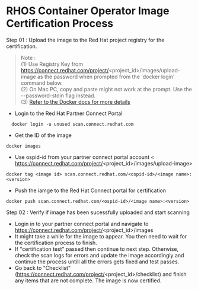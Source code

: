 # RHOS Container Operator Image Certification Process

Step 01 : Upload the image to the Red Hat project registry for the certification.
> Note : </br>
  (1) Use Registry Key from https://connect.redhat.com/project/<project_id>/images/upload-image as the password when prompted from the 'docker login' command below.</br>
  (2) On Mac PC, copy and paste might not work at the prompt. Use the --password-stdin flag instead.</br>
  (3) [Refer to the Docker docs for more details](https://docs.docker.com/engine/reference/commandline/login/provide-a-password-using-stdin)

* Login to the Red Hat Partner Connect Portal
```console
  docker login -u unused scan.connect.redhat.com
```
* Get the ID of the image
```console
docker images
```
* Use ospid-id from your partner connect portal account < https://connect.redhat.com/project/<project_id>/images/upload-image>
```console
docker tag <image id> scan.connect.redhat.com/<ospid-id>/<image name>:<version>
```
* Push the iamge to the Red Hat Connect portal for certification
```console
docker push scan.connect.redhat.com/<ospid-id>/<image name>:<version>
```

Step 02 : Verify if image has been sucessfully uploaded and start scanning
* Login in to your partner connect portal and navigate to https://connect.redhat.com/project/<project_id>/images
* It might take a while for the image to appear. You then need to wait for the certification process to finish.
* If "certification test" passed then continue to next step. Otherwise, check the scan logs for errors and update the image accordingly and continue the process untill all the errors gets fixed and test passes.
* Go back to "Checklist" (https://connect.redhat.com/project/<project_id>/checklist) and finish any items that are not complete. The image is now certified.

